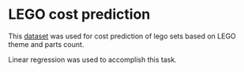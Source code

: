 # LEGO cost prediction
This [dataset](https://www.kaggle.com/datasets/rtatman/lego-database/discussion/218750) was used for cost prediction of lego sets based on LEGO theme and parts count.

Linear regression was used to accomplish this task.